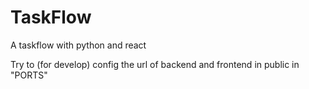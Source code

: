 # TaskFlow
A taskflow with python and react

Try to (for develop) config the url of backend and frontend in public in "PORTS"